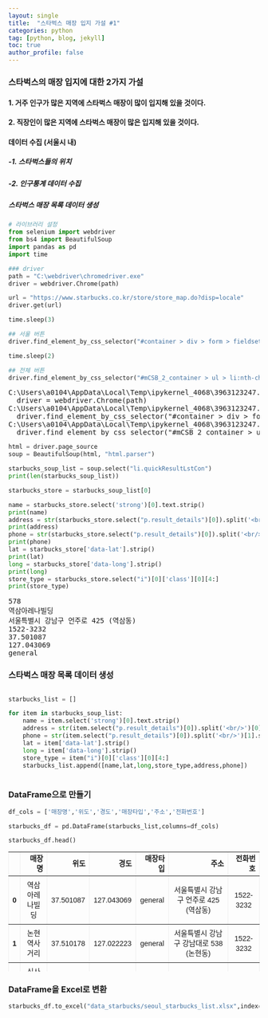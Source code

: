 ```yaml
---
layout: single
title:  "스타벅스 매장 입지 가설 #1"
categories: python
tag: [python, blog, jekyll]
toc: true
author_profile: false
---
```


<head>
  <style>
    table.dataframe {
      white-space: normal;
      width: 100%;
      height: 240px;
      display: block;
      overflow: auto;
      font-family: Arial, sans-serif;
      font-size: 0.9rem;
      line-height: 20px;
      text-align: center;
      border: 0px !important;
    }

    table.dataframe th {
      text-align: center;
      font-weight: bold;
      padding: 8px;
    }

    table.dataframe td {
      text-align: center;
      padding: 8px;
    }

    table.dataframe tr:hover {
      background: #b8d1f3; 
    }

    .output_prompt {
      overflow: auto;
      font-size: 0.9rem;
      line-height: 1.45;
      border-radius: 0.3rem;
      -webkit-overflow-scrolling: touch;
      padding: 0.8rem;
      margin-top: 0;
      margin-bottom: 15px;
      font: 1rem Consolas, "Liberation Mono", Menlo, Courier, monospace;
      color: $code-text-color;
      border: solid 1px $border-color;
      border-radius: 0.3rem;
      word-break: normal;
      white-space: pre;
    }

  .dataframe tbody tr th:only-of-type {
      vertical-align: middle;
  }

  .dataframe tbody tr th {
      vertical-align: top;
  }

  .dataframe thead th {
      text-align: center !important;
      padding: 8px;
  }

  .page__content p {
      margin: 0 0 0px !important;
  }

  .page__content p > strong {
    font-size: 0.8rem !important;
  }

  </style>
</head>


### 스타벅스의 매장 입지에 대한 2가지 가설

#### 1. 거주 인구가 많은 지역에 스타벅스 매장이 많이 입지해 있을 것이다.

#### 2. 직장인이 많은 지역에 스타벅스 매장이 많은 입지해 있을 것이다.


#### 데이터 수집 (서울시 내)

##### -1. 스타벅스들의 위치

##### -2. 인구통계 데이터 수집


##### 스타벅스 매장 목록 데이터 생성



```python
# 라이브러리 설정
from selenium import webdriver
from bs4 import BeautifulSoup
import pandas as pd
import time

### driver
path = "C:\webdriver\chromedriver.exe"
driver = webdriver.Chrome(path)

url = "https://www.starbucks.co.kr/store/store_map.do?disp=locale"
driver.get(url)

time.sleep(3)

## 서울 버튼
driver.find_element_by_css_selector("#container > div > form > fieldset > div > section > article.find_store_cont > article > article:nth-child(4) > div.loca_step1 > div.loca_step1_cont > ul > li:nth-child(1) > a").click()

time.sleep(2)

## 전체 버튼
driver.find_element_by_css_selector("#mCSB_2_container > ul > li:nth-child(1) > a").click()
```

<pre>
C:\Users\a0104\AppData\Local\Temp\ipykernel_4068\3963123247.py:9: DeprecationWarning: executable_path has been deprecated, please pass in a Service object
  driver = webdriver.Chrome(path)
C:\Users\a0104\AppData\Local\Temp\ipykernel_4068\3963123247.py:17: DeprecationWarning: find_element_by_css_selector is deprecated. Please use find_element(by=By.CSS_SELECTOR, value=css_selector) instead
  driver.find_element_by_css_selector("#container > div > form > fieldset > div > section > article.find_store_cont > article > article:nth-child(4) > div.loca_step1 > div.loca_step1_cont > ul > li:nth-child(1) > a").click()
C:\Users\a0104\AppData\Local\Temp\ipykernel_4068\3963123247.py:22: DeprecationWarning: find_element_by_css_selector is deprecated. Please use find_element(by=By.CSS_SELECTOR, value=css_selector) instead
  driver.find_element_by_css_selector("#mCSB_2_container > ul > li:nth-child(1) > a").click()
</pre>

```python
html = driver.page_source
soup = BeautifulSoup(html, "html.parser")
```

```python
starbucks_soup_list = soup.select("li.quickResultLstCon")
print(len(starbucks_soup_list))

starbucks_store = starbucks_soup_list[0]

name = starbucks_store.select('strong')[0].text.strip()
print(name)
address = str(starbucks_store.select("p.result_details")[0]).split('<br/>')[0].split('>')[1]     ## '<br/>'로 split 하게 되면 리스트로 반환되는데 그중에 주소가 나오는 부분만 자르기
print(address)
phone = str(starbucks_store.select("p.result_details")[0]).split('<br/>')[1].split('<')[0]       ## '<br/>'로 split을 하고 그 중에 전화번호 나오는 부분만 자르기
print(phone)
lat = starbucks_store['data-lat'].strip()
print(lat)
long = starbucks_store['data-long'].strip()
print(long)
store_type = starbucks_store.select("i")[0]['class'][0][4:]
print(store_type)
```

<pre>
578
역삼아레나빌딩
서울특별시 강남구 언주로 425 (역삼동)
1522-3232
37.501087
127.043069
general
</pre>
### 스타벅스 매장 목록 데이터 생성



```python

starbucks_list = []

for item in starbucks_soup_list:
    name = item.select('strong')[0].text.strip()
    address = str(item.select("p.result_details")[0]).split('<br/>')[0].split('>')[1]
    phone = str(item.select("p.result_details")[0]).split('<br/>')[1].split('<')[0]
    lat = item['data-lat'].strip()    
    long = item['data-long'].strip()
    store_type = item("i")[0]['class'][0][4:]
    starbucks_list.append([name,lat,long,store_type,address,phone])
    
```

### DataFrame으로 만들기



```python
df_cols = ['매장명','위도','경도','매장타입','주소','전화번호']

starbucks_df = pd.DataFrame(starbucks_list,columns=df_cols)

starbucks_df.head()
```

<div>
<style scoped>
    .dataframe tbody tr th:only-of-type {
        vertical-align: middle;
    }

    .dataframe tbody tr th {
        vertical-align: top;
    }

    .dataframe thead th {
        text-align: right;
    }
</style>
<table border="1" class="dataframe">
  <thead>
    <tr style="text-align: right;">
      <th></th>
      <th>매장명</th>
      <th>위도</th>
      <th>경도</th>
      <th>매장타입</th>
      <th>주소</th>
      <th>전화번호</th>
    </tr>
  </thead>
  <tbody>
    <tr>
      <th>0</th>
      <td>역삼아레나빌딩</td>
      <td>37.501087</td>
      <td>127.043069</td>
      <td>general</td>
      <td>서울특별시 강남구 언주로 425 (역삼동)</td>
      <td>1522-3232</td>
    </tr>
    <tr>
      <th>1</th>
      <td>논현역사거리</td>
      <td>37.510178</td>
      <td>127.022223</td>
      <td>general</td>
      <td>서울특별시 강남구 강남대로 538 (논현동)</td>
      <td>1522-3232</td>
    </tr>
    <tr>
      <th>2</th>
      <td>신사역성일빌딩</td>
      <td>37.514132</td>
      <td>127.020563</td>
      <td>general</td>
      <td>서울특별시 강남구 강남대로 584 (논현동)</td>
      <td>1522-3232</td>
    </tr>
    <tr>
      <th>3</th>
      <td>국기원사거리</td>
      <td>37.499517</td>
      <td>127.031495</td>
      <td>general</td>
      <td>서울특별시 강남구 테헤란로 125 (역삼동)</td>
      <td>1522-3232</td>
    </tr>
    <tr>
      <th>4</th>
      <td>대치재경빌딩R</td>
      <td>37.494668</td>
      <td>127.062583</td>
      <td>reserve</td>
      <td>서울특별시 강남구 남부순환로 2947 (대치동)</td>
      <td>1522-3232</td>
    </tr>
  </tbody>
</table>
</div>


### DataFrame을 Excel로 변환



```python
starbucks_df.to_excel("data_starbucks/seoul_starbucks_list.xlsx",index=False)
```


```python
```
